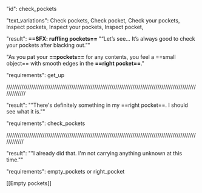 "id": check_pockets

"text_variations":
Check pockets, Check pocket, Check your pockets, Inspect pockets, Inspect your pockets, Inspect pocket,

"result":
**==SFX: ruffling pockets==**
"“Let’s see… It’s always good to check your pockets after blacking out.”"

"As you pat your **==pockets==** for any contents, you feel a ==small object== with smooth edges in the **==right pocket==**."

"requirements": get_up

/////////////////////////////////////////////////////////////////////////////////////////////////////////////

"result":
""There's definitely something in my ==right pocket==. I should see what it is.""

"requirements": check_pockets

////////////////////////////////////////////////////////////////////////////////////////////////////////////

"result":
""I already did that. I'm not carrying anything unknown at this time.""

"requirements": empty_pockets or right_pocket

[[Empty pockets]]
